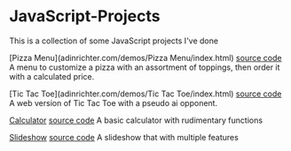 # JavaScript-Projects
This is a collection of some JavaScript projects I've done

[Pizza Menu](adinrichter.com/demos/Pizza Menu/index.html)
[source code](https://github.com/adinrichter/JavaScript-Projects/tree/main/JS%20assignments/Pizza%20Menu)
A menu to customize a pizza with an assortment of toppings, then order it with a calculated price.

[Tic Tac Toe](adinrichter.com/demos/Tic Tac Toe/index.html)
[source code](https://github.com/adinrichter/JavaScript-Projects/tree/main/JS%20assignments/Tic%20Tac%20Toe)
A web version of Tic Tac Toe with a pseudo ai opponent.

[Calculator](adinrichter.com/demos/Calculator/index.html)
[source code](https://github.com/adinrichter/JavaScript-Projects/tree/main/JS%20assignments/Calculator)
A basic calculator with rudimentary functions

[Slideshow](adinrichter.com/demos/Slideshow/index.html)
[source code](https://github.com/adinrichter/JavaScript-Projects/tree/main/JS%20assignments/Slideshow)
A slideshow that with multiple features
